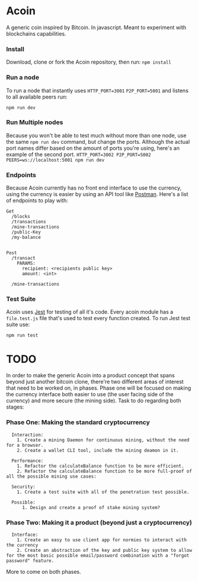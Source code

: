 # Acoin
A generic coin inspired by Bitcoin. In javascript. Meant to experiment with blockchains capabilities.

### Install
Download, clone or fork the Acoin repository, then run:
```npm install```


### Run a node
To run a node that instantly uses `HTTP_PORT=3001` `P2P_PORT=5001` and listens to all available peers run:

```npm run dev```

### Run Multiple nodes
Because you won't be able to test much without more than one node, use the same `npm run dev` command, but change the ports.
Although the actual port names differ based on the amount of ports you're using, here's an example of the second port.
```HTTP_PORT=3002 P2P_PORT=5002 PEERS=ws://localhost:5001 npm run dev```

### Endpoints
Because Acoin currently has no front end interface to use the currency, using the currency is easier by using an API tool like [Postman](https://www.getpostman.com/).
Here's a list of endpoints to play with:

```
Get
  /blocks  
  /transactions
  /mine-transactions
  /public-Key
  /my-balance


Post
  /transact
    PARAMS:
      recipient: <recipients public key>
      amount: <int>

  /mine-transactions

```

### Test Suite
Acoin uses [Jest](https://jestjs.io/) for testing of all it's code. Every acoin module has a `file.test.js` file that's used to
test every function created.
To run Jest test suite use:

```npm run test```


# TODO
In order to make the generic Acoin into a product concept that spans beyond just another bitcoin clone, there're two  different areas of interest that need to be worked on, in phases. Phase one will be focused on making the currency interface both easier to use (the user facing side of the currency) and more secure (the mining side). Task to do regarding both stages:

### Phase One: Making the standard cryptocurrency
```
  Interaction:
    1. Create a mining Daemon for continuous mining, without the need  for a browser.
    2. Create a wallet CLI tool, include the mining deamon in it.

  Performance:
    1. Refactor the calculateBalance function to be more efficient.
    2. Refactor the calculateBalance function to be more full-proof of all the possible mining use cases:

  Security:
    1. Create a test suite with all of the penetration test possible.

  Possible:
      1. Design and create a proof of stake mining system?
```

### Phase Two: Making it a product (beyond just a cryptocurrency)
```
  Interface:
    1. Create an easy to use client app for normies to interact with the currency
    2. Create an abstraction of the key and public key system to allow for the most basic possible email/password combination with a "forgot password" feature.
```
More to come on both phases.
